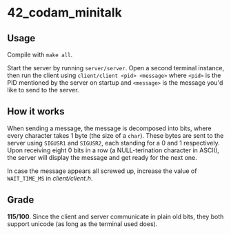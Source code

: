 # 42_codam_minitalk


## Usage

Compile with `make all`.

Start the server by running `server/server`. Open a second terminal instance, then run the client using `client/client <pid> <message>` where `<pid>` is the PID mentioned by the server on startup and `<message>` is the message you'd like to send to the server.


## How it works

When sending a message, the message is decomposed into bits, where every character takes 1 byte (the size of a `char`). These bytes are sent to the server using `SIGUSR1` and `SIGUSR2`, each standing for a 0 and 1 respectively. Upon receiving eight 0 bits in a row (a NULL-terination character in ASCII), the server will display the message and get ready for the next one.

In case the message appears all screwed up, increase the value of `WAIT_TIME_MS` in *client/client.h*.


## Grade

**115/100**. Since the client and server communicate in plain old bits, they both support unicode (as long as the terminal used does).
